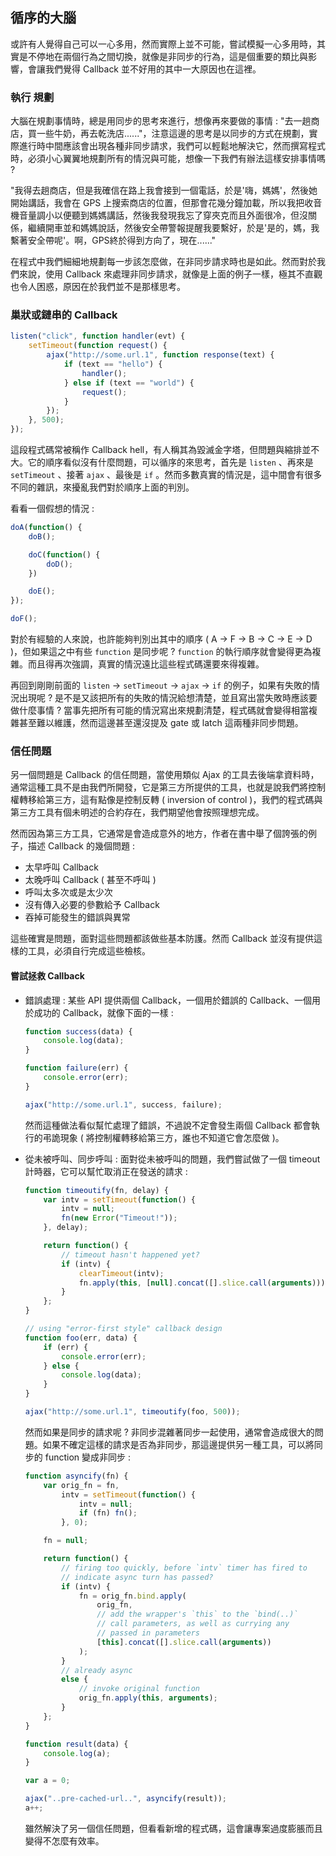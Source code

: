 ## 循序的大腦

或許有人覺得自己可以一心多用，然而實際上並不可能，嘗試模擬一心多用時，其實是不停地在兩個行為之間切換，就像是非同步的行為，這是個重要的類比與影響，會讓我們覺得 Callback 並不好用的其中一大原因也在這裡。

### 執行  規劃

大腦在規劃事情時，總是用同步的思考來進行，想像再來要做的事情 : "去一趟商店，買一些牛奶，再去乾洗店......"，注意這邊的思考是以同步的方式在規劃，實際進行時中間應該會出現各種非同步請求，我們可以輕鬆地解決它，然而撰寫程式時，必須小心翼翼地規劃所有的情況與可能，想像一下我們有辦法這樣安排事情嗎 ? 

"我得去趟商店，但是我確信在路上我會接到一個電話，於是'嗨，媽媽'，然後她開始講話，我會在 GPS 上搜索商店的位置，但那會花幾分鐘加載，所以我把收音機音量調小以便聽到媽媽講話，然後我發現我忘了穿夾克而且外面很冷，但沒關係，繼續開車並和媽媽說話，然後安全帶警報提醒我要繫好，於是'是的，媽，我繫著安全帶呢'。啊，GPS終於得到方向了，現在......"

在程式中我們細細地規劃每一步該怎麼做，在非同步請求時也是如此。然而對於我們來說，使用 Callback 來處理非同步請求，就像是上面的例子一樣，極其不直觀也令人困惑，原因在於我們並不是那樣思考。

### 巢狀或鏈串的 Callback

``` JavaScript
listen("click", function handler(evt) {
    setTimeout(function request() {
        ajax("http://some.url.1", function response(text) {
            if (text == "hello") {
                handler();
            } else if (text == "world") {
                request();
            }
        });
    }, 500);
});
```

這段程式碼常被稱作 Callback hell，有人稱其為毀滅金字塔，但問題與縮排並不大。它的順序看似沒有什麼問題，可以循序的來思考，首先是 `listen` 、再來是 `setTimeout` 、接著 `ajax` 、最後是 `if` 。然而多數真實的情況是，這中間會有很多不同的雜訊，來擾亂我們對於順序上面的判別。

看看一個假想的情況 :

``` JavaScript
doA(function() {
    doB();

    doC(function() {
        doD();
    })

    doE();
});

doF();
```

對於有經驗的人來說，也許能夠判別出其中的順序 ( A -> F -> B -> C -> E -> D )，但如果這之中有些 `function` 是同步呢 ? `function` 的執行順序就會變得更為複雜。而且得再次強調，真實的情況遠比這些程式碼還要來得複雜。

再回到剛剛前面的 `listen` -> `setTimeout` -> `ajax` -> `if` 的例子，如果有失敗的情況出現呢 ? 是不是又該把所有的失敗的情況給想清楚，並且寫出當失敗時應該要做什麼事情 ? 當事先把所有可能的情況寫出來規劃清楚，程式碼就會變得相當複雜甚至難以維護，然而這邊甚至還沒提及 gate 或 latch 這兩種非同步問題。

### 信任問題

另一個問題是 Callback 的信任問題，當使用類似 Ajax 的工具去後端拿資料時，通常這種工具不是由我們所開發，它是第三方所提供的工具，也就是說我們將控制權轉移給第三方，這有點像是控制反轉 ( inversion of control )，我們的程式碼與第三方工具有個未明述的合約存在，我們期望他會按照理想完成。

然而因為第三方工具，它通常是會造成意外的地方，作者在書中舉了個誇張的例子，描述 Callback 的幾個問題 :

* 太早呼叫 Callback
* 太晚呼叫 Callback ( 甚至不呼叫 )
* 呼叫太多次或是太少次
* 沒有傳入必要的參數給予 Callback
* 吞掉可能發生的錯誤與異常

這些確實是問題，面對這些問題都該做些基本防護。然而 Callback 並沒有提供這樣的工具，必須自行完成這些檢核。

#### 嘗試拯救 Callback

* 錯誤處理 :
    某些 API 提供兩個 Callback，一個用於錯誤的 Callback、一個用於成功的 Callback，就像下面的一樣 :

    ``` JavaScript
    function success(data) {
        console.log(data);
    }

    function failure(err) {
        console.error(err);
    }

    ajax("http://some.url.1", success, failure);
    ```

    然而這種做法看似幫忙處理了錯誤，不過說不定會發生兩個 Callback 都會執行的弔詭現象 ( 將控制權轉移給第三方，誰也不知道它會怎麼做 )。

* 從未被呼叫、同步呼叫 :
    面對從未被呼叫的問題，我們嘗試做了一個 timeout 計時器，它可以幫忙取消正在發送的請求 :

    ```JavaScript
    function timeoutify(fn, delay) {
        var intv = setTimeout(function() {
            intv = null;
            fn(new Error("Timeout!"));
        }, delay);

        return function() {
            // timeout hasn't happened yet?
            if (intv) {
                clearTimeout(intv);
                fn.apply(this, [null].concat([].slice.call(arguments)));
            }
        };
    }
    ```

    ``` JavaScript
    // using "error-first style" callback design
    function foo(err, data) {
        if (err) {
            console.error(err);
        } else {
            console.log(data);
        }
    }

    ajax("http://some.url.1", timeoutify(foo, 500));
    ```

    然而如果是同步的請求呢 ? 非同步混雜著同步一起使用，通常會造成很大的問題。如果不確定這樣的請求是否為非同步，那這邊提供另一種工具，可以將同步的 function 變成非同步 :

    ``` JavaScript
    function asyncify(fn) {
        var orig_fn = fn,
            intv = setTimeout(function() {
                intv = null;
                if (fn) fn();
            }, 0);

        fn = null;

        return function() {
            // firing too quickly, before `intv` timer has fired to
            // indicate async turn has passed?
            if (intv) {
                fn = orig_fn.bind.apply(
                    orig_fn,
                    // add the wrapper's `this` to the `bind(..)`
                    // call parameters, as well as currying any
                    // passed in parameters
                    [this].concat([].slice.call(arguments))
                );
            }
            // already async
            else {
                // invoke original function
                orig_fn.apply(this, arguments);
            }
        };
    }
    ```
    ``` JavaScript
    function result(data) {
        console.log(a);
    }

    var a = 0;

    ajax("..pre-cached-url..", asyncify(result));
    a++;
    ```

    雖然解決了另一個信任問題，但看看新增的程式碼，這會讓專案過度膨脹而且變得不怎麼有效率。
